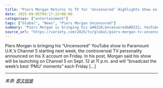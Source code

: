 ```yaml
---
title: "Piers Morgan Returns to TV for ‘Uncensored’ Highlights Show on Paramount U.K.’s Channel 5"
date: 2025-09-05T09:17:22+08:00
categories: ["entertainment"]
tags: ["Global", "News", "Piers Morgan Uncensored"]
summary: "Piers Morgan is bringing his &#8220;Uncensored&#8221; YouTube show to Paramount U.K.&#8217;s Channel 5 starting next week, the controversial TV personality announced on his X account on Friday. In his"
source_url: "https://variety.com/2025/tv/global/piers-morgan-tv-uncensored-highlights-paramount-u-k-1236508999/"
---
```


Piers Morgan is bringing his &#8220;Uncensored&#8221; YouTube show to Paramount U.K.&#8217;s Channel 5 starting next week, the controversial TV personality announced on his X account on Friday. In his post, Morgan said his show will be launching on Channel 5 on Sept. 12 at 11 p.m. and will &#8220;broadcast the week’s best ‘PMU’ moments&#8221; each Friday [&#8230;]

---

*来源: [原文链接](https://variety.com/2025/tv/global/piers-morgan-tv-uncensored-highlights-paramount-u-k-1236508999/)*
